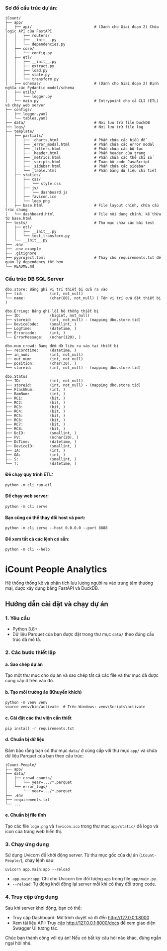 ### Sơ đồ cấu trúc dự án:
```
iCount/
├── app/
│   ├── api/                            # (Dành cho Giai đoạn 2) Chứa logic API của FastAPI
│   │   ├── routers/
│   │   ├── __init__.py
│   │   └── dependencies.py
│   ├── core/
│   │   └── config.py
│   ├── etl/
│   │   ├── __init__.py
│   │   ├── extract.py
│   │   ├── load.py
│   │   ├── state.py
│   │   └── transform.py
│   ├── schemas/                        # (Dành cho Giai đoạn 2) Định nghĩa các Pydantic model/schema
│   ├── utils/
│   │   └── logger.py
│   └── main.py                         # Entrypoint cho cả CLI (ETL) và chạy web server
├── configs/
│   ├── logger.yaml
│   └── tables.yaml
├── data/                               # Nơi lưu trữ file DuckDB
├── logs/                               # Nơi lưu trữ file log
├── template/
│   ├── partials/
│   │   ├── _charts.html                # Phần chứa các biểu đồ
│   │   ├── _error_modal.html           # Phần chứa các error modal
│   │   ├── _filters.html               # Phần chứa các bộ lọc
│   │   ├── _header.html                # Phần header của trang
│   │   ├── _metrics.html               # Phần chứa các thẻ chỉ số
│   │   ├── _scripts.html               # Toàn bộ code JavaScript
│   │   ├── _sidebar.html               # Phần chứa các sidebar
│   │   └── _table.html                 # Phần bảng dữ liệu chi tiết
│   ├── statics/
│   │   ├── css/
│   │   │   └── style.css
│   │   ├── js/
│   │   │   └── dashboard.js
│   │   ├── favicon.ico
│   │   └── logo.png
│   ├── base.html                       # File layout chính, chứa cấu trúc chung
│   └── dashboard.html                  # File nội dung chính, kế thừa từ base.html
├── tests/                              # Thư mục chứa các bài test
│   ├── etl/
│   │   ├── __init__.py
│   │   └── test_transform.py
│   └── __init__.py
├── .env
├── .env.example
├── .gitignore
├── pyproject.toml                      # Thay cho requirements.txt để quản lý dependency tốt hơn
└── README.md
```

### Cấu trúc DB SQL Server
```
dbo.store: Bảng ghi vị trí thiết bị cửa ra vào
├── tid:            (int, not_null)
└── name:           (char(80), not_null) ( Tên vị trí cửa đặt thiết bị )

dbo.ErrLog: Bảng ghi lỗi hệ thống thiết bị
├── ID:             (bigint, not_null)
├── storeid:        (int, not_null) - (mapping dbo.store.tid)
├── DeviceCode:     (smallint, )
├── LogTime:        (datetime, )
├── Errorcode:      (int, )
└── ErrorMessage:   (nchar(120), )

dbo.num_crowd: Bảng đếm dữ liệu ra vào tại thiết bị 
├── recordtime:     (datetime, )
├── in_num:         (int, not_null)
├── out_num:        (int, not_null)
├── position:       (char(30), )
└── storeid:        (int, not_null) - (mapping dbo.store.tid)

dbo.Status
├── ID:             (int, not_null)
├── storeid:        (int, not_null) - (mapping dbo.store.tid)
├── FlashNum:       (int, )
├── RamNum:         (int, )
├── RC1:            (bit, )
├── RC2:            (bit, )
├── RC3:            (bit, )
├── RC4:            (bit, )
├── RC5:            (bit, )
├── RC6:            (bit, )
├── RC7:            (bit, )
├── RC8:            (bit, )
├── DcID:           (smallint, )
├── FV:             (nchar(20), )
├── DcTime:         (datetime, )
├── DeviceID:       (smallint, )
├── IA:             (int, )
├── OA:             (int, )
├── S:              (smallint, )
└── T:              (datetime, )
```

#### Để chạy quy trình ETL:
```
python -m cli run-etl
```
#### Để chạy web server:
```
python -m cli serve
```
#### Bạn cũng có thể thay đổi host và port:
```
python -m cli serve --host 0.0.0.0 --port 8888
```
#### Để xem tất cả các lệnh có sẵn:
```
python -m cli --help
```


# iCount People Analytics
Hệ thống thống kê và phân tích lưu lượng người ra vào trung tâm thương mại, được xây dựng bằng FastAPI và DuckDB.

## Hướng dẫn cài đặt và chạy dự án
### 1. Yêu cầu
- Python 3.8+
- Dữ liệu Parquet của bạn được đặt trong thư mục `data/` theo đúng cấu trúc đã mô tả.

### 2. Các bước thiết lập
#### a. Sao chép dự án
Tạo một thư mục cho dự án và sao chép tất cả các file và thư mục đã được cung cấp ở trên vào đó.

#### b. Tạo môi trường ảo (Khuyến khích)
```
python -m venv venv
source venv/bin/activate  # Trên Windows: venv\Scripts\activate
```

#### c. Cài đặt các thư viện cần thiết
```
pip install -r requirements.txt
```

#### d. Chuẩn bị dữ liệu
Đảm bảo rằng bạn có thư mục `data/` ở cùng cấp với thư mục `app/` và chứa dữ liệu Parquet của bạn theo cấu trúc:
```
iCount-People/
├── app/
├── data/
│   ├── crowd_counts/
│   │   └── year=.../*.parquet
│   └── error_logs/
│       └── year=.../*.parquet
├── .env
├── requirements.txt
└── ...
```

#### e. Chuẩn bị file tĩnh
Tạo các file `logo.png` và `favicon.ico` trong thư mục `app/static/` để logo và icon của trang web hiển thị.

### 3. Chạy ứng dụng
Sử dụng Uvicorn để khởi động server. Từ thư mục gốc của dự án (`iCount-People/`), chạy lệnh sau:
```
uvicorn app.main:app --reload
```
- `app.main:app`: Chỉ cho Uvicorn tìm đối tượng `app` trong file `app/main.py`.
- `--reload`: Tự động khởi động lại server mỗi khi có thay đổi trong code.

### 4. Truy cập ứng dụng
Sau khi server khởi động, bạn có thể:
- Truy cập Dashboard: Mở trình duyệt và đi đến http://127.0.0.1:8000
- Xem tài liệu API: Truy cập http://127.0.0.1:8000/docs để xem giao diện Swagger UI tương tác.

Chúc bạn thành công với dự án! Nếu có bất kỳ câu hỏi nào khác, đừng ngần ngại hỏi nhé.
